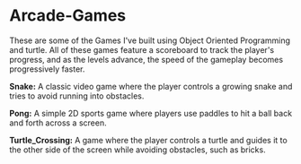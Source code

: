 # Arcade-Games
These are some of the Games I've built using Object Oriented Programming and turtle. All of these games feature a scoreboard to track the player's progress, and as the levels advance, the speed of the gameplay becomes progressively faster.

<b>Snake:</b> A classic video game where the player controls a growing snake and tries to avoid running into obstacles.

<b>Pong:</b> A simple 2D sports game where players use paddles to hit a ball back and forth across a screen.

<b>Turtle_Crossing:</b> A game where the player controls a turtle and guides it to the other side of the screen while avoiding obstacles, such as bricks.
